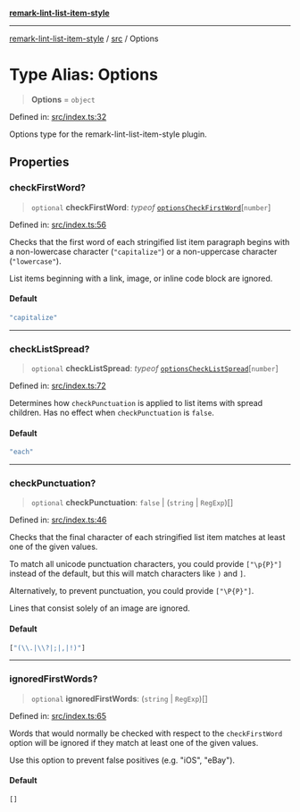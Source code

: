 [**remark-lint-list-item-style**](../../README.md)

***

[remark-lint-list-item-style](../../README.md) / [src](../README.md) / Options

# Type Alias: Options

> **Options** = `object`

Defined in: [src/index.ts:32](https://github.com/Xunnamius/unified-utils/blob/b2723966a6905f77dbf9ba637a766f1216f9f0bc/packages/remark-lint-list-item-style/src/index.ts#L32)

Options type for the remark-lint-list-item-style plugin.

## Properties

### checkFirstWord?

> `optional` **checkFirstWord**: *typeof* [`optionsCheckFirstWord`](../variables/optionsCheckFirstWord.md)\[`number`\]

Defined in: [src/index.ts:56](https://github.com/Xunnamius/unified-utils/blob/b2723966a6905f77dbf9ba637a766f1216f9f0bc/packages/remark-lint-list-item-style/src/index.ts#L56)

Checks that the first word of each stringified list item paragraph begins
with a non-lowercase character (`"capitalize"`) or a non-uppercase
character (`"lowercase"`).

List items beginning with a link, image, or inline code block are ignored.

#### Default

```ts
"capitalize"
```

***

### checkListSpread?

> `optional` **checkListSpread**: *typeof* [`optionsCheckListSpread`](../variables/optionsCheckListSpread.md)\[`number`\]

Defined in: [src/index.ts:72](https://github.com/Xunnamius/unified-utils/blob/b2723966a6905f77dbf9ba637a766f1216f9f0bc/packages/remark-lint-list-item-style/src/index.ts#L72)

Determines how `checkPunctuation` is applied to list items with spread
children. Has no effect when `checkPunctuation` is `false`.

#### Default

```ts
"each"
```

***

### checkPunctuation?

> `optional` **checkPunctuation**: `false` \| (`string` \| `RegExp`)[]

Defined in: [src/index.ts:46](https://github.com/Xunnamius/unified-utils/blob/b2723966a6905f77dbf9ba637a766f1216f9f0bc/packages/remark-lint-list-item-style/src/index.ts#L46)

Checks that the final character of each stringified list item matches at
least one of the given values.

To match all unicode punctuation characters, you could provide `["\p{P}"]`
instead of the default, but this will match characters like `)` and `]`.

Alternatively, to prevent punctuation, you could provide `["\P{P}"]`.

Lines that consist solely of an image are ignored.

#### Default

```ts
["(\\.|\\?|;|,|!)"]
```

***

### ignoredFirstWords?

> `optional` **ignoredFirstWords**: (`string` \| `RegExp`)[]

Defined in: [src/index.ts:65](https://github.com/Xunnamius/unified-utils/blob/b2723966a6905f77dbf9ba637a766f1216f9f0bc/packages/remark-lint-list-item-style/src/index.ts#L65)

Words that would normally be checked with respect to the `checkFirstWord`
option will be ignored if they match at least one of the given values.

Use this option to prevent false positives (e.g. "iOS", "eBay").

#### Default

```ts
[]
```
